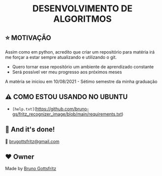 <h1 align="center">DESENVOLVIMENTO DE ALGORITMOS</h1>

## :star: MOTIVAÇÃO

Assim como em python, acredito que criar um repositório para matéria irá me forçar a estar sempre atualizando e utilizando o git.

 - Quero tornar esse repositório um ambiente de aprendizado constante
 - Será possível ver meu progresso aos próximos meses

A matéria se iniciou em 10/08/2021 - Sétimo semestre da minha graduação
 

## :warning: COMO ESTOU USANDO NO UBUNTU

- <code>[help.txt]</code>(https://github.com/bruno-gs/fritz_recognizer_image/blob/main/requirements.txt)

## :clap: And it's done!
:email: brugottsfritz@gmail.com

## :heart: Owner
Made  by [Bruno Gottsfritz](https://github.com/bruno-gs)